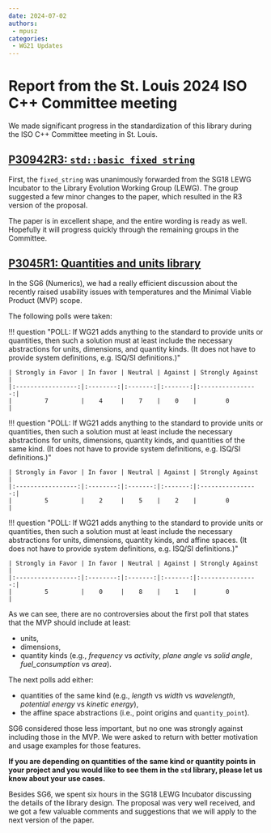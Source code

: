 ```yaml
---
date: 2024-07-02
authors:
 - mpusz
categories:
 - WG21 Updates
---
```


# Report from the St. Louis 2024 ISO C++ Committee meeting

We made significant progress in the standardization of this library during the ISO C++ Committee
meeting in St. Louis.

<!-- more -->

## [P30942R3: `std::basic_fixed_string`](https://wg21.link/p3094r3)

First, the `fixed_string` was unanimously forwarded from the SG18 LEWG Incubator to the Library
Evolution Working Group (LEWG). The group suggested a few minor changes to the paper, which
resulted in the R3 version of the proposal.

The paper is in excellent shape, and the entire wording is ready as well. Hopefully
it will progress quickly through the remaining groups in the Committee.


## [P3045R1: Quantities and units library](https://wg21.link/p3045r1)

In the SG6 (Numerics), we had a really efficient discussion about the recently raised usability
issues with temperatures and the Minimal Viable Product (MVP) scope.

The following polls were taken:

!!! question "POLL: If WG21 adds anything to the standard to provide units or quantities, then such a solution must at least include the necessary abstractions for units, dimensions, and quantity kinds. (It does not have to provide system definitions, e.g. ISQ/SI definitions.)"

    | Strongly in Favor | In favor | Neutral | Against | Strongly Against |
    |:-----------------:|:--------:|:-------:|:-------:|:----------------:|
    |         7         |    4     |    7    |    0    |        0         |

!!! question "POLL: If WG21 adds anything to the standard to provide units or quantities, then such a solution must at least include the necessary abstractions for units, dimensions, quantity kinds, and quantities of the same kind. (It does not have to provide system definitions, e.g. ISQ/SI definitions.)"

    | Strongly in Favor | In favor | Neutral | Against | Strongly Against |
    |:-----------------:|:--------:|:-------:|:-------:|:----------------:|
    |         5         |    2     |    5    |    2    |        0         |

!!! question "POLL: If WG21 adds anything to the standard to provide units or quantities, then such a solution must at least include the necessary abstractions for units, dimensions, quantity kinds, and affine spaces. (It does not have to provide system definitions, e.g. ISQ/SI definitions.)"

    | Strongly in Favor | In favor | Neutral | Against | Strongly Against |
    |:-----------------:|:--------:|:-------:|:-------:|:----------------:|
    |         5         |    0     |    8    |    1    |        0         |

As we can see, there are no controversies about the first poll that states that the MVP should
include at least:

- units,
- dimensions,
- quantity kinds (e.g., _frequency_ vs _activity_, _plane angle_ vs _solid angle_,
 _fuel_consumption_ vs _area_).

The next polls add either:

- quantities of the same kind (e.g., _length_ vs _width_ vs _wavelength_, _potential energy_ vs
_kinetic energy_),
- the affine space abstractions (i.e., point origins and `quantity_point`).

SG6 considered those less important, but no one was strongly against including those in the MVP.
We were asked to return with better motivation and usage examples for those features.

**If you are depending on quantities of the same kind or quantity points in your project and you
would like to see them in the `std` library, please let us know about your use cases.**

Besides SG6, we spent six hours in the SG18 LEWG Incubator discussing the details of the library
design. The proposal was very well received, and we got a few valuable comments and suggestions
that we will apply to the next version of the paper.
